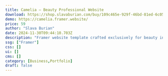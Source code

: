 ```yaml
---
title: Camelia — Beauty Professional Website
download: https://shop.slavaburian.com/buy/109c465e-929f-46bd-81ed-6c057e5508ab?aff=YGGpO5
demo: https://camelia.framer.website/
price: 59
author: "Slava Burian"
date: 2024-11-30T09:44:10.703Z
description: "Framer website template crafted exclusively for beauty individual professionals and salons. Dive into a world of sleek Swiss-style design, where bold fonts and seamless animations converge to create a visually stunning experience."
ssg: ["Framer"]
css: []
ui: []
cms: []
category: [Business,Portfolio]
draft: false
---
```

